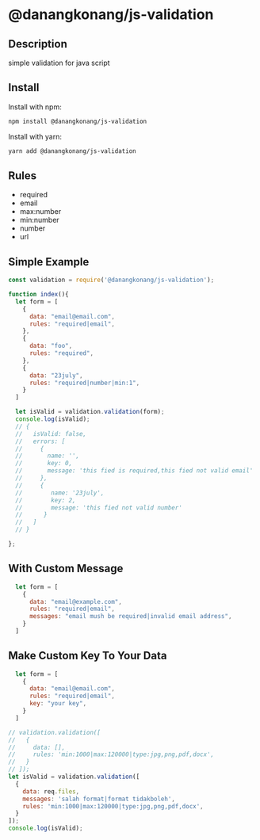 # @danangkonang/js-validation

## Description

simple validation for java script

## Install

Install with npm:

```bash
npm install @danangkonang/js-validation
```

Install with yarn:

```bash
yarn add @danangkonang/js-validation
```

## Rules
- required
- email
- max:number
- min:number
- number
- url

## Simple Example
```js
const validation = require('@danangkonang/js-validation');

function index(){
  let form = [
    {
      data: "email@email.com",
      rules: "required|email",
    },
    {
      data: "foo",
      rules: "required",
    },
    {
      data: "23july",
      rules: "required|number|min:1",
    }
  ]

  let isValid = validation.validation(form);
  console.log(isValid);
  // {
  //   isValid: false,
  //   errors: [
  //     {
  //       name: '',
  //       key: 0,
  //       message: 'this fied is required,this fied not valid email'
  //     },
  //     {
  //        name: '23july',
  //        key: 2,
  //        message: 'this fied not valid number'
  //      }
  //   ]
  // }

};
```

## With Custom Message

```js
  let form = [
    {
      data: "email@example.com",
      rules: "required|email",
      messages: "email mush be required|invalid email address",
    }
  ]
```

## Make Custom Key To Your Data

```js
  let form = [
    {
      data: "email@email.com",
      rules: "required|email",
      key: "your key",
    }
  ]
```

```js
// validation.validation([
//   {
//     data: [],
//     rules: 'min:1000|max:120000|type:jpg,png,pdf,docx',
//   }
// ]);
let isValid = validation.validation([
  {
    data: req.files,
    messages: 'salah format|format tidakboleh',
    rules: 'min:1000|max:120000|type:jpg,png,pdf,docx',
  }
]);
console.log(isValid);
```

